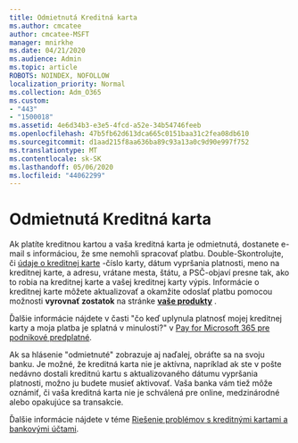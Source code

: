 ```yaml
---
title: Odmietnutá Kreditná karta
ms.author: cmcatee
author: cmcatee-MSFT
manager: mnirkhe
ms.date: 04/21/2020
ms.audience: Admin
ms.topic: article
ROBOTS: NOINDEX, NOFOLLOW
localization_priority: Normal
ms.collection: Adm_O365
ms.custom:
- "443"
- "1500018"
ms.assetid: 4e6d34b3-e3e5-4fcd-a52e-34b54746feeb
ms.openlocfilehash: 47b5fb62d613dca665c0151baa31c2fea08db610
ms.sourcegitcommit: d1aad215f8aa636ba89c93a13a0c9d90e997f752
ms.translationtype: MT
ms.contentlocale: sk-SK
ms.lasthandoff: 05/06/2020
ms.locfileid: "44062299"
---
```

# <a name="declined-credit-card"></a>Odmietnutá Kreditná karta

Ak platíte kreditnou kartou a vaša kreditná karta je odmietnutá, dostanete e-mail s informáciou, že sme nemohli spracovať platbu. Double-Skontrolujte, či [údaje o kreditnej karte](https://go.microsoft.com/fwlink/p/?linkid=842054) -číslo karty, dátum vypršania platnosti, meno na kreditnej karte, a adresu, vrátane mesta, štátu, a PSČ-objaví presne tak, ako to robia na kreditnej karte a vašej kreditnej karty výpis. Informácie o kreditnej karte môžete aktualizovať a okamžite odoslať platbu pomocou možnosti **vyrovnať zostatok** na stránke **[vaše produkty](https://go.microsoft.com/fwlink/p/?linkid=842054)** . 

Ďalšie informácie nájdete v časti "čo keď uplynula platnosť mojej kreditnej karty a moja platba je splatná v minulosti?" v [Pay for Microsoft 365 pre podnikové predplatné](https://docs.microsoft.com/office365/admin/subscriptions-and-billing/pay-for-your-subscription#what-if-my-credit-card-was-declined-and-my-payment-is-past-due).
  
Ak sa hlásenie "odmietnuté" zobrazuje aj naďalej, obráťte sa na svoju banku. Je možné, že kreditná karta nie je aktívna, napríklad ak ste v pošte nedávno dostali kreditnú kartu s aktualizovaného dátumu vypršania platnosti, možno ju budete musieť aktivovať. Vaša banka vám tiež môže oznámiť, či vaša kreditná karta nie je schválená pre online, medzinárodné alebo opakujúce sa transakcie.
  
Ďalšie informácie nájdete v téme [Riešenie problémov s kreditnými kartami a bankovými účtami](https://docs.microsoft.com/office365/admin/subscriptions-and-billing/add-update-or-remove-credit-card-or-bank-account#troubleshooting-credit-cards-and-bank-accounts).